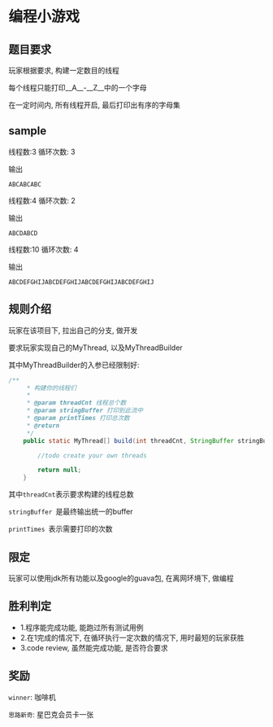 # 编程小游戏

## 题目要求

玩家根据要求, 构建一定数目的线程

每个线程只能打印__A__-__Z__中的一个字母

在一定时间内, 所有线程开启, 最后打印出有序的字母集


## sample

线程数:3
循环次数: 3

输出
```
ABCABCABC
```

线程数:4
循环次数: 2

输出
```
ABCDABCD
```


线程数:10
循环次数: 4

输出
```
ABCDEFGHIJABCDEFGHIJABCDEFGHIJABCDEFGHIJ
```


## 规则介绍

玩家在该项目下, 拉出自己的分支, 做开发

要求玩家实现自己的MyThread, 以及MyThreadBuilder

其中MyThreadBuilder的入参已经限制好:

```java
/**
     * 构建你的线程们
     *
     * @param threadCnt 线程总个数
     * @param stringBuffer 打印到此流中
     * @param printTimes 打印总次数
     * @return
     */
    public static MyThread[] build(int threadCnt, StringBuffer stringBuffer, int printTimes, CountDownLatch countDownLatch) {

        //todo create your own threads

        return null;
    }
```

其中``threadCnt``表示要求构建的线程总数

``stringBuffer ``是最终输出统一的buffer

``printTimes ``表示需要打印的次数

## 限定

玩家可以使用jdk所有功能以及google的guava包, 在离网环境下, 
做编程

## 胜利判定

* 1.程序能完成功能, 能跑过所有测试用例
* 2.在1完成的情况下, 在循环执行一定次数的情况下, 用时最短的玩家获胜
* 3.code review, 虽然能完成功能, 是否符合要求


## 奖励

``winner``: 咖啡机

``思路新奇``: 星巴克会员卡一张